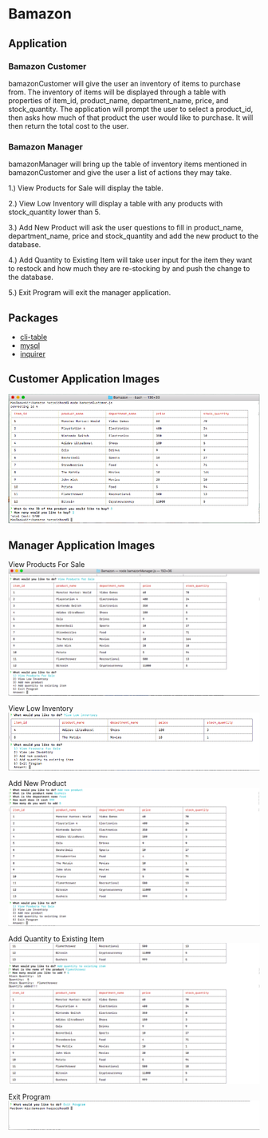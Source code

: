 # Bamazon

## Application

### Bamazon Customer
bamazonCustomer will give the user an inventory of items to purchase from. The inventory of items will be displayed through a table with properties of item_id, product_name, department_name, price, and stock_quantity. The application will prompt the user to select a product_id, then asks how much of that product the user would like to purchase. It will then return the total cost to the user.

### Bamazon Manager
bamazonManager will bring up the table of inventory items mentioned in bamazonCustomer and give the user a list of actions they may take. 

1.) View Products for Sale will display the table.

2.) View Low Inventory will display a table with any products with stock_quantity lower than 5. 

3.) Add New Product will ask the user questions to fill in product_name, department_name, price and stock_quantity and add the new product to the database. 

4.) Add Quantity to Existing Item will take user input for the item they want to restock and how much they are re-stocking by and push the change to the database.

5.) Exit Program will exit the manager application.

## Packages
* [cli-table](https://www.npmjs.com/package/cli-table)
* [mysql](https://www.npmjs.com/package/mysql)
* [inquirer](https://www.npmjs.com/package/inquirer)

## Customer Application Images 
![Customer Application](https://github.com/Harpsichord92/Bamazon/blob/master/assets/Customer%20Application%20Runthrough.png)
## Manager Application Images
View Products For Sale
![View Products For Sale](https://github.com/Harpsichord92/Bamazon/blob/master/assets/Manager%20Inventory%20Check.png)

View Low Inventory
![View Low Inventory](https://github.com/Harpsichord92/Bamazon/blob/master/assets/Manager%20View%20Low%20Inventory.png)

Add New Product
![Add New Product](https://github.com/Harpsichord92/Bamazon/blob/master/assets/Manager%20Add%20New%20Product.png)

Add Quantity to Existing Item
![Add Quantity to Existing Item](https://github.com/Harpsichord92/Bamazon/blob/master/assets/Manager%20Add%20Quantity.png)

Exit Program
![Exit Program](https://github.com/Harpsichord92/Bamazon/blob/master/assets/Manager%20Exit%20Program.png)
